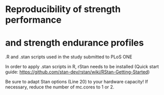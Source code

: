 # Reproducibility of strength performance 
# and strength endurance profiles
.R and .stan scripts used in the study submitted to PLoS ONE

In order to apply .stan scripts in R, rStan needs to be installed (Quick start guide: https://github.com/stan-dev/rstan/wiki/RStan-Getting-Started)

Be sure to adapt Stan options (Line 20) to your hardware capacity! If necessary, reduce the number of mc.cores to 1 or 2.
